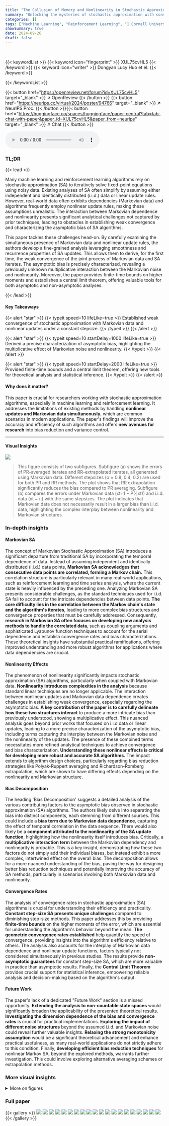 ```yaml
---
title: "The Collusion of Memory and Nonlinearity in Stochastic Approximation With Constant Stepsize"
summary: "Unlocking the mysteries of stochastic approximation with constant stepsize, this paper reveals how memory and nonlinearity interact to create bias, providing novel analysis and solutions for more accu..."
categories: []
tags: ["Machine Learning", "Reinforcement Learning", "🏢 Cornell University",]
showSummary: true
date: 2024-09-26
draft: false
---
```


<br>

{{< keywordList >}}
{{< keyword icon="fingerprint" >}} XUL75cvHL5 {{< /keyword >}}
{{< keyword icon="writer" >}} Dongyan Lucy Huo et el. {{< /keyword >}}
 
{{< /keywordList >}}

{{< button href="https://openreview.net/forum?id=XUL75cvHL5" target="_blank" >}}
↗ OpenReview
{{< /button >}}
{{< button href="https://neurips.cc/virtual/2024/poster/94766" target="_blank" >}}
↗ NeurIPS Proc.
{{< /button >}}{{< button href="https://huggingface.co/spaces/huggingface/paper-central?tab=tab-chat-with-paper&paper_id=XUL75cvHL5&paper_from=neurips" target="_blank" >}}
↗ Chat
{{< /button >}}



<audio controls>
    <source src="https://ai-paper-reviewer.com/XUL75cvHL5/podcast.wav" type="audio/wav">
    Your browser does not support the audio element.
</audio>


### TL;DR


{{< lead >}}

Many machine learning and reinforcement learning algorithms rely on stochastic approximation (SA) to iteratively solve fixed-point equations using noisy data.  Existing analyses of SA often simplify by assuming either independent and identically distributed (i.i.d.) data or linear update rules. However, real-world data often exhibits dependencies (Markovian data) and algorithms frequently employ nonlinear update rules, making these assumptions unrealistic.  The interaction between Markovian dependence and nonlinearity presents significant analytical challenges not captured by prior techniques, leading to obstacles in establishing weak convergence and characterizing the asymptotic bias of SA algorithms. 

This paper tackles these challenges head-on. By carefully examining the simultaneous presence of Markovian data and nonlinear update rules, the authors develop a fine-grained analysis leveraging smoothness and recurrence properties of SA updates. This allows them to derive, for the first time, the weak convergence of the joint process of Markovian data and SA iterates. The asymptotic bias is precisely characterized, revealing a previously unknown multiplicative interaction between the Markovian noise and nonlinearity.  Moreover, the paper provides finite-time bounds on higher moments and establishes a central limit theorem, offering valuable tools for both asymptotic and non-asymptotic analyses.

{{< /lead >}}


#### Key Takeaways

{{< alert "star" >}}
{{< typeit speed=10 lifeLike=true >}} Established weak convergence of stochastic approximation with Markovian data and nonlinear updates under a constant stepsize. {{< /typeit >}}
{{< /alert >}}

{{< alert "star" >}}
{{< typeit speed=10 startDelay=1000 lifeLike=true >}} Derived a precise characterization of asymptotic bias, highlighting the multiplicative effect of Markovian noise and nonlinearity. {{< /typeit >}}
{{< /alert >}}

{{< alert "star" >}}
{{< typeit speed=10 startDelay=2000 lifeLike=true >}} Provided finite-time bounds and a central limit theorem, offering new tools for theoretical analysis and statistical inference. {{< /typeit >}}
{{< /alert >}}

#### Why does it matter?
This paper is crucial for researchers working with stochastic approximation algorithms, especially in machine learning and reinforcement learning.  It addresses the limitations of existing methods by handling **nonlinear updates and Markovian data simultaneously**, which are common scenarios in modern applications.  The paper's findings will improve the accuracy and efficiency of such algorithms and offers **new avenues for research** into bias reduction and variance control.

------
#### Visual Insights



![](https://ai-paper-reviewer.com/XUL75cvHL5/figures_9_1.jpg)

> This figure consists of two subfigures. Subfigure (a) shows the errors of PR-averaged iterates and RR-extrapolated iterates, all generated using Markovian data. Different stepsizes (α = 0.8, 0.4, 0.2) are used for both PR and RR methods. The plot shows that RR extrapolation significantly reduces the bias compared to PR averaging. Subfigure (b) compares the errors under Markovian data (xt+1 ~ P(·|xt)) and i.i.d. data (xt ~ π) with the same stepsizes. The plot indicates that Markovian data does not necessarily result in a larger bias than i.i.d. data, highlighting the complex interplay between nonlinearity and Markovian structures.







### In-depth insights


#### Markovian SA
The concept of Markovian Stochastic Approximation (SA) introduces a significant departure from traditional SA by incorporating the temporal dependence of data.  Instead of assuming independent and identically distributed (i.i.d.) data points, **Markovian SA acknowledges that consecutive data points are correlated, forming a Markov chain.** This correlation structure is particularly relevant in many real-world applications, such as reinforcement learning and time series analysis, where the current state is heavily influenced by the preceding one.  Analyzing Markovian SA presents considerable challenges, as the standard techniques used for i.i.d. SA fail to account for the intricate dependencies between data points. **The core difficulty lies in the correlation between the Markov chain's state and the algorithm's iterates**, leading to more complex bias structures and convergence properties that must be carefully addressed.  Consequently, **research in Markovian SA often focuses on developing new analysis methods to handle the correlated data**, such as coupling arguments and sophisticated Lyapunov function techniques to account for the serial dependence and establish convergence rates and bias characterizations. These theoretical insights have substantial practical ramifications, offering improved understanding and more robust algorithms for applications where data dependencies are crucial.

#### Nonlinearity Effects
The phenomenon of nonlinearity significantly impacts stochastic approximation (SA) algorithms, particularly when coupled with Markovian data.  **Nonlinearity introduces complexities in the analysis** because standard linear techniques are no longer applicable.  The interaction between nonlinear updates and Markovian data dependence creates challenges in establishing weak convergence, especially regarding the asymptotic bias.  **A key contribution of the paper is to carefully delineate how these two structures interact** to produce a more intricate bias than previously understood, showing a multiplicative effect. This nuanced analysis goes beyond prior works that focused on i.i.d data or linear updates, leading to a more precise characterization of the asymptotic bias, including terms capturing the interplay between the Markovian noise and the nonlinearity of the updates.  The presence of these combined terms necessitates more refined analytical techniques to achieve convergence and bias characterization. **Understanding these nonlinear effects is critical for developing more robust and accurate SA algorithms.**  The impact extends to algorithm design choices, particularly regarding bias reduction strategies like Polyak-Ruppert averaging and Richardson-Romberg extrapolation, which are shown to have differing effects depending on the nonlinearity and Markovian structure.

#### Bias Decomposition
The heading 'Bias Decomposition' suggests a detailed analysis of the various contributing factors to the asymptotic bias observed in stochastic approximation (SA) algorithms.  The authors likely delve into separating the bias into distinct components, each stemming from different sources.  This could include a **bias term due to Markovian data dependence**, capturing the effect of temporal correlation in the data sequence.  There would also likely be a **component attributed to the nonlinearity of the SA update function**, highlighting how the nonlinearity itself introduces bias.  Critically, a **multiplicative interaction term** between the Markovian dependency and nonlinearity is probable. This is a key insight, demonstrating how these two factors do not simply add their individual biases, but instead exhibit a more complex, intertwined effect on the overall bias. The decomposition allows for a more nuanced understanding of the bias, paving the way for designing better bias reduction techniques and potentially improving the accuracy of SA methods, particularly in scenarios involving both Markovian data and nonlinearity.

#### Convergence Rates
The analysis of convergence rates in stochastic approximation (SA) algorithms is crucial for understanding their efficiency and practicality.  **Constant step-size SA presents unique challenges** compared to diminishing step-size methods. This paper addresses this by providing **finite-time bounds** on the higher moments of the error, which are essential for understanding the algorithm's behavior beyond the mean.  **The geometric convergence rates established** help quantify the speed of convergence, providing insights into the algorithm's efficiency relative to others. The analysis also accounts for the interplay of Markovian data dependence and nonlinear update functions, factors typically not considered simultaneously in previous studies.  The results provide **non-asymptotic guarantees** for constant step-size SA, which are more valuable in practice than asymptotic results. Finally, the **Central Limit Theorem** provides crucial support for statistical inference, empowering reliable analysis and decision-making based on the algorithm's output.

#### Future Work
The paper's lack of a dedicated "Future Work" section is a missed opportunity.  **Extending the analysis to non-countable state spaces** would significantly broaden the applicability of the presented theoretical results.  **Investigating the dimension dependence of the bias and convergence rates** is crucial for practical implementations.  **Exploring the impact of different noise structures** beyond the assumed i.i.d. and Markovian noise could reveal further valuable insights.  **Relaxing the strong monotonicity assumption** would be a significant theoretical advancement and enhance practical usefulness, as many real-world applications do not strictly adhere to this condition.  Finally, **developing efficient bias reduction techniques** for nonlinear Markov SA, beyond the explored methods, warrants further investigation.  This could involve exploring alternative averaging schemes or extrapolation methods.


### More visual insights

<details>
<summary>More on figures
</summary>


![](https://ai-paper-reviewer.com/XUL75cvHL5/figures_16_1.jpg)

> This figure contains two subfigures, (a) and (b). Subfigure (a) is a histogram of the centered and scaled PR-averaged iterates from the experiment, overlaid with a fitted normal density curve. The close alignment indicates that the empirical distribution closely follows the normal distribution. Subfigure (b) is a QQ plot that compares the empirical distribution of the PR-averaged iterates from the L2-regularized logistic regression experiment with the theoretical normal distribution. The linearity of the points along the 45-degree reference line indicates that the empirical distribution closely follows the normal distribution.  These plots verify the Central Limit Theorem (CLT) for the averaged iterates from the experiment.


![](https://ai-paper-reviewer.com/XUL75cvHL5/figures_16_2.jpg)

> This figure contains two subfigures. Subfigure (a) shows the errors of PR-averaged iterates and RR-extrapolated iterates, generated using Markovian data. The results show that RR extrapolation effectively reduces the bias compared to PR averaging.  Subfigure (b) compares the errors under Markovian data and i.i.d. data, showing that Markovian data does not necessarily result in a larger bias than i.i.d. data, consistent with the theoretical findings.


</details>






### Full paper

{{< gallery >}}
<img src="https://ai-paper-reviewer.com/XUL75cvHL5/1.png" class="grid-w50 md:grid-w33 xl:grid-w25" />
<img src="https://ai-paper-reviewer.com/XUL75cvHL5/2.png" class="grid-w50 md:grid-w33 xl:grid-w25" />
<img src="https://ai-paper-reviewer.com/XUL75cvHL5/3.png" class="grid-w50 md:grid-w33 xl:grid-w25" />
<img src="https://ai-paper-reviewer.com/XUL75cvHL5/4.png" class="grid-w50 md:grid-w33 xl:grid-w25" />
<img src="https://ai-paper-reviewer.com/XUL75cvHL5/5.png" class="grid-w50 md:grid-w33 xl:grid-w25" />
<img src="https://ai-paper-reviewer.com/XUL75cvHL5/6.png" class="grid-w50 md:grid-w33 xl:grid-w25" />
<img src="https://ai-paper-reviewer.com/XUL75cvHL5/7.png" class="grid-w50 md:grid-w33 xl:grid-w25" />
<img src="https://ai-paper-reviewer.com/XUL75cvHL5/8.png" class="grid-w50 md:grid-w33 xl:grid-w25" />
<img src="https://ai-paper-reviewer.com/XUL75cvHL5/9.png" class="grid-w50 md:grid-w33 xl:grid-w25" />
<img src="https://ai-paper-reviewer.com/XUL75cvHL5/10.png" class="grid-w50 md:grid-w33 xl:grid-w25" />
<img src="https://ai-paper-reviewer.com/XUL75cvHL5/11.png" class="grid-w50 md:grid-w33 xl:grid-w25" />
<img src="https://ai-paper-reviewer.com/XUL75cvHL5/12.png" class="grid-w50 md:grid-w33 xl:grid-w25" />
<img src="https://ai-paper-reviewer.com/XUL75cvHL5/13.png" class="grid-w50 md:grid-w33 xl:grid-w25" />
<img src="https://ai-paper-reviewer.com/XUL75cvHL5/14.png" class="grid-w50 md:grid-w33 xl:grid-w25" />
<img src="https://ai-paper-reviewer.com/XUL75cvHL5/15.png" class="grid-w50 md:grid-w33 xl:grid-w25" />
<img src="https://ai-paper-reviewer.com/XUL75cvHL5/16.png" class="grid-w50 md:grid-w33 xl:grid-w25" />
<img src="https://ai-paper-reviewer.com/XUL75cvHL5/17.png" class="grid-w50 md:grid-w33 xl:grid-w25" />
<img src="https://ai-paper-reviewer.com/XUL75cvHL5/18.png" class="grid-w50 md:grid-w33 xl:grid-w25" />
<img src="https://ai-paper-reviewer.com/XUL75cvHL5/19.png" class="grid-w50 md:grid-w33 xl:grid-w25" />
<img src="https://ai-paper-reviewer.com/XUL75cvHL5/20.png" class="grid-w50 md:grid-w33 xl:grid-w25" />
{{< /gallery >}}